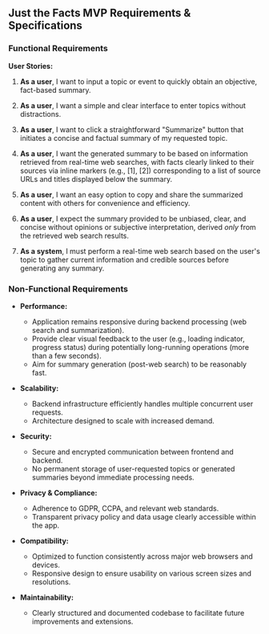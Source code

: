## Just the Facts MVP Requirements & Specifications

### Functional Requirements

**User Stories:**

1. **As a user**, I want to input a topic or event to quickly obtain an objective, fact-based summary.

2. **As a user**, I want a simple and clear interface to enter topics without distractions.

3. **As a user**, I want to click a straightforward "Summarize" button that initiates a concise and factual summary of my requested topic.

4. **As a user**, I want the generated summary to be based on information retrieved from real-time web searches, with facts clearly linked to their sources via inline markers (e.g., [1], [2]) corresponding to a list of source URLs and titles displayed below the summary.

5. **As a user**, I want an easy option to copy and share the summarized content with others for convenience and efficiency.

6. **As a user**, I expect the summary provided to be unbiased, clear, and concise without opinions or subjective interpretation, derived *only* from the retrieved web search results.

7. **As a system**, I must perform a real-time web search based on the user's topic to gather current information and credible sources before generating any summary.

### Non-Functional Requirements

- **Performance:**
  - Application remains responsive during backend processing (web search and summarization).
  - Provide clear visual feedback to the user (e.g., loading indicator, progress status) during potentially long-running operations (more than a few seconds).
  - Aim for summary generation (post-web search) to be reasonably fast.

- **Scalability:**
  - Backend infrastructure efficiently handles multiple concurrent user requests.
  - Architecture designed to scale with increased demand.

- **Security:**
  - Secure and encrypted communication between frontend and backend.
  - No permanent storage of user-requested topics or generated summaries beyond immediate processing needs.

- **Privacy & Compliance:**
  - Adherence to GDPR, CCPA, and relevant web standards.
  - Transparent privacy policy and data usage clearly accessible within the app.

- **Compatibility:**
  - Optimized to function consistently across major web browsers and devices.
  - Responsive design to ensure usability on various screen sizes and resolutions.

- **Maintainability:**
  - Clearly structured and documented codebase to facilitate future improvements and extensions.

